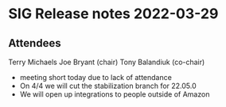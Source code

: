 # SIG Release notes 2022-03-29

## Attendees
Terry Michaels
Joe Bryant (chair)
Tony Balandiuk (co-chair)

- meeting short today due to lack of attendance
- On 4/4 we will cut the stabilization branch for 22.05.0
- We will open up integrations to people outside of Amazon
